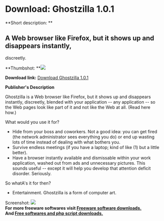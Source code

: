 # Download: Ghostzilla 1.0.1

**Short description: **

## A Web browser like Firefox, but it shows up and disappears instantly,
discreetly.

  
**Thumbshot: **![](http://www.freewarefiles.com/screenshot/ghostzilla-large_md.gif)   
  
**Download link:** [Download Ghostzilla 1.0.1](http://freesoftwares.boysofts.com/Ghostzilla_program_21153.html)  
  

**Publisher's Description**  
  

Ghostzilla is a Web browser like Firefox, but it shows up and disappears
instantly, discreetly, blended with your application -- any application -- so
the Web pages look like part of it and not like the Web at all. (Read here
how.)

What would you use it for?

  * Hide from your boss and coworkers. Not a good idea: you can get fired (the network administrator sees everything you do) or end up wasting lots of time instead of dealing with what bothers you. 
  * Survive endless meetings (if you have a laptop; kind of like (1) but a little better). 
  * Have a browser instantly available and dismissable within your work application, washed out from ads and unnecessary pictures. This sounds useful -- except it will help you develop that attention deficit disorder. Seriously. 

So whatA's it for then?

  * Entertainment. Ghostzilla is a form of computer art. 

  
  
Screenshot: ![](http://www.freewarefiles.com/screenshot/ghostzilla-large.gif)  
**For more freeware softwares visit [Freeware software downloads.](http://freesoftwares.boysofts.com/)**   
**And [Free softwares and php script downloads.](http://www.boysofts.com/)**


